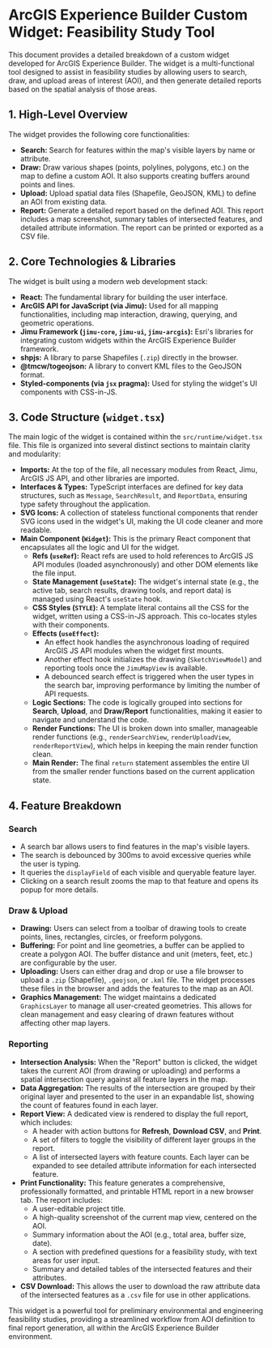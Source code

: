 # ArcGIS Experience Builder Custom Widget: Feasibility Study Tool

This document provides a detailed breakdown of a custom widget developed for ArcGIS Experience Builder. The widget is a multi-functional tool designed to assist in feasibility studies by allowing users to search, draw, and upload areas of interest (AOI), and then generate detailed reports based on the spatial analysis of those areas.

## 1. High-Level Overview

The widget provides the following core functionalities:

-   **Search:** Search for features within the map's visible layers by name or attribute.
-   **Draw:** Draw various shapes (points, polylines, polygons, etc.) on the map to define a custom AOI. It also supports creating buffers around points and lines.
-   **Upload:** Upload spatial data files (Shapefile, GeoJSON, KML) to define an AOI from existing data.
-   **Report:** Generate a detailed report based on the defined AOI. This report includes a map screenshot, summary tables of intersected features, and detailed attribute information. The report can be printed or exported as a CSV file.

## 2. Core Technologies & Libraries

The widget is built using a modern web development stack:

-   **React:** The fundamental library for building the user interface.
-   **ArcGIS API for JavaScript (via Jimu):** Used for all mapping functionalities, including map interaction, drawing, querying, and geometric operations.
-   **Jimu Framework (`jimu-core`, `jimu-ui`, `jimu-arcgis`):** Esri's libraries for integrating custom widgets within the ArcGIS Experience Builder framework.
-   **shpjs:** A library to parse Shapefiles (`.zip`) directly in the browser.
-   **@tmcw/togeojson:** A library to convert KML files to the GeoJSON format.
-   **Styled-components (via `jsx` pragma):** Used for styling the widget's UI components with CSS-in-JS.

## 3. Code Structure (`widget.tsx`)

The main logic of the widget is contained within the `src/runtime/widget.tsx` file. This file is organized into several distinct sections to maintain clarity and modularity:

-   **Imports:** At the top of the file, all necessary modules from React, Jimu, ArcGIS JS API, and other libraries are imported.
-   **Interfaces & Types:** TypeScript interfaces are defined for key data structures, such as `Message`, `SearchResult`, and `ReportData`, ensuring type safety throughout the application.
-   **SVG Icons:** A collection of stateless functional components that render SVG icons used in the widget's UI, making the UI code cleaner and more readable.
-   **Main Component (`Widget`):** This is the primary React component that encapsulates all the logic and UI for the widget.
    -   **Refs (`useRef`):** React refs are used to hold references to ArcGIS JS API modules (loaded asynchronously) and other DOM elements like the file input.
    -   **State Management (`useState`):** The widget's internal state (e.g., the active tab, search results, drawing tools, and report data) is managed using React's `useState` hook.
    -   **CSS Styles (`STYLE`):** A template literal contains all the CSS for the widget, written using a CSS-in-JS approach. This co-locates styles with their components.
    -   **Effects (`useEffect`):**
        -   An effect hook handles the asynchronous loading of required ArcGIS JS API modules when the widget first mounts.
        -   Another effect hook initializes the drawing (`SketchViewModel`) and reporting tools once the `JimuMapView` is available.
        -   A debounced search effect is triggered when the user types in the search bar, improving performance by limiting the number of API requests.
    -   **Logic Sections:** The code is logically grouped into sections for **Search**, **Upload**, and **Draw/Report** functionalities, making it easier to navigate and understand the code.
    -   **Render Functions:** The UI is broken down into smaller, manageable render functions (e.g., `renderSearchView`, `renderUploadView`, `renderReportView`), which helps in keeping the main render function clean.
    -   **Main Render:** The final `return` statement assembles the entire UI from the smaller render functions based on the current application state.

## 4. Feature Breakdown

### Search

-   A search bar allows users to find features in the map's visible layers.
-   The search is debounced by 300ms to avoid excessive queries while the user is typing.
-   It queries the `displayField` of each visible and queryable feature layer.
-   Clicking on a search result zooms the map to that feature and opens its popup for more details.

### Draw & Upload

-   **Drawing:** Users can select from a toolbar of drawing tools to create points, lines, rectangles, circles, or freeform polygons.
-   **Buffering:** For point and line geometries, a buffer can be applied to create a polygon AOI. The buffer distance and unit (meters, feet, etc.) are configurable by the user.
-   **Uploading:** Users can either drag and drop or use a file browser to upload a `.zip` (Shapefile), `.geojson`, or `.kml` file. The widget processes these files in the browser and adds the features to the map as an AOI.
-   **Graphics Management:** The widget maintains a dedicated `GraphicsLayer` to manage all user-created geometries. This allows for clean management and easy clearing of drawn features without affecting other map layers.

### Reporting

-   **Intersection Analysis:** When the "Report" button is clicked, the widget takes the current AOI (from drawing or uploading) and performs a spatial intersection query against all feature layers in the map.
-   **Data Aggregation:** The results of the intersection are grouped by their original layer and presented to the user in an expandable list, showing the count of features found in each layer.
-   **Report View:** A dedicated view is rendered to display the full report, which includes:
    -   A header with action buttons for **Refresh**, **Download CSV**, and **Print**.
    -   A set of filters to toggle the visibility of different layer groups in the report.
    -   A list of intersected layers with feature counts. Each layer can be expanded to see detailed attribute information for each intersected feature.
-   **Print Functionality:** This feature generates a comprehensive, professionally formatted, and printable HTML report in a new browser tab. The report includes:
    -   A user-editable project title.
    -   A high-quality screenshot of the current map view, centered on the AOI.
    -   Summary information about the AOI (e.g., total area, buffer size, date).
    -   A section with predefined questions for a feasibility study, with text areas for user input.
    -   Summary and detailed tables of the intersected features and their attributes.
-   **CSV Download:** This allows the user to download the raw attribute data of the intersected features as a `.csv` file for use in other applications.

This widget is a powerful tool for preliminary environmental and engineering feasibility studies, providing a streamlined workflow from AOI definition to final report generation, all within the ArcGIS Experience Builder environment.
